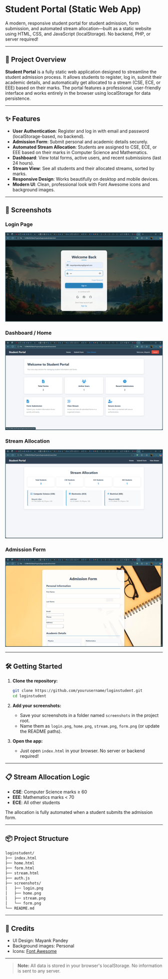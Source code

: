 # Student Portal (Static Web App)

A modern, responsive student portal for student admission, form submission, and automated stream allocation—built as a static website using HTML, CSS, and JavaScript (localStorage). No backend, PHP, or server required!

---

## 📖 Project Overview

**Student Portal** is a fully static web application designed to streamline the student admission process. It allows students to register, log in, submit their academic details, and automatically get allocated to a stream (CSE, ECE, or EEE) based on their marks. The portal features a professional, user-friendly interface and works entirely in the browser using localStorage for data persistence.

---

## ✨ Features

- **User Authentication**: Register and log in with email and password (localStorage-based, no backend).
- **Admission Form**: Submit personal and academic details securely.
- **Automated Stream Allocation**: Students are assigned to CSE, ECE, or EEE based on their marks in Computer Science and Mathematics.
- **Dashboard**: View total forms, active users, and recent submissions (last 24 hours).
- **Stream View**: See all students and their allocated streams, sorted by marks.
- **Responsive Design**: Works beautifully on desktop and mobile devices.
- **Modern UI**: Clean, professional look with Font Awesome icons and background images.

---

## 🚀 Screenshots

### Login Page
![Login Page](/login.png)

### Dashboard / Home
![Dashboard](/home.png)

### Stream Allocation
![Stream Allocation](/stream.png)

### Admission Form
![Admission Form](/form.png)



---

## 🛠️ Getting Started

1. **Clone the repository:**
   ```bash
   git clone https://github.com/yourusername/loginstudent.git
   cd loginstudent
   ```

2. **Add your screenshots:**
   - Save your screenshots in a folder named `screenshots` in the project root.
   - Name them as `login.png`, `home.png`, `stream.png`, `form.png` (or update the README paths).

3. **Open the app:**
   - Just open `index.html` in your browser. No server or backend required!

---

## 📋 Stream Allocation Logic

- **CSE**: Computer Science marks ≥ 60
- **EEE**: Mathematics marks < 70
- **ECE**: All other students

The allocation is fully automated when a student submits the admission form.

---

## 📦 Project Structure

```
loginstudent/
├── index.html
├── home.html
├── form.html
├── stream.html
├── auth.js
├── screenshots/
│   ├── login.png
│   ├── home.png
│   ├── stream.png
│   └── form.png
└── README.md
```

---

## 🙌 Credits

- UI Design: Mayank Pandey
- Background images: Personal
- Icons: [Font Awesome](https://fontawesome.com/)

---

> **Note:** All data is stored in your browser's localStorage. No information is sent to any server.
